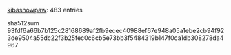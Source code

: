 [kibasnowpaw](https://github.com/kibasnowpaw): 483 entries

sha512sum 93fdf6a66b7b125c28168689af2fb9ecec40988ef67e948a05a1ebe2cb94f923de9504a55dc22f3b25fec0c6cb5e73bb3f5484319b147f0ca1db308278da4967
